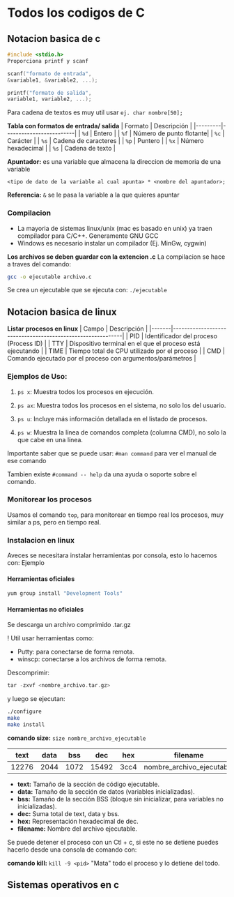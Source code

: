 # Todos los codigos de C

## Notacion basica de c

```c 
#include <stdio.h>
Proporciona printf y scanf
```

```c
scanf("formato de entrada", 
&variable1, &variable2, ...);

printf("formato de salida", 
variable1, variable2, ...);
```

Para cadena de textos es muy util usar
`ej. char nombre[50];`

**Tabla con formatos de entrada/ salida**
| Formato | Descripción             |
|---------|-------------------------|
| `%d`    | Entero                  |
| `%f`    | Número de punto flotante|
| `%c`    | Carácter                |
| `%s`    | Cadena de caracteres    |
| `%p`    | Puntero                 |
| `%x`    | Número hexadecimal      |
| `%s`    | Cadena de texto         |

**Apuntador:** es una variable que almacena la direccion de memoria de una variable

`<tipo de dato de la variable al cual apunta> * <nombre del apuntador>;`

**Referencia:** `&` se le pasa la variable a la que quieres apuntar

### Compilacion

- La mayoria de sistemas linux/unix (mac es basado en unix) ya traen compilador para C/C++. Generamente GNU GCC
- Windows es necesario instalar un compilador (Ej. MinGw, cygwin)


**Los archivos se deben guardar con la extencion .c**
La compilacion se hace a traves del comando:
```bash
gcc -o ejecutable archivo.c
```
Se crea un ejecutable que se ejecuta con:
`./ejecutable`


## Notacion basica de linux

**Listar procesos en linux**
| Campo | Descripción                                                |
|-------|------------------------------------------------------------|
| PID   | Identificador del proceso (Process ID)                     |
| TTY   | Dispositivo terminal en el que el proceso está ejecutando  |
| TIME  | Tiempo total de CPU utilizado por el proceso               |
| CMD   | Comando ejecutado por el proceso con argumentos/parámetros |

### Ejemplos de Uso:

1. `ps x`: Muestra todos los procesos en ejecución.

2. `ps ax`: Muestra todos los procesos en el sistema, no solo los del usuario.

3. `ps u`: Incluye más información detallada en el listado de procesos.

4. `ps w`: Muestra la línea de comandos completa (columna CMD), no solo la que cabe en una línea.

Importante saber que se puede usar: `#man command` para ver el manual de ese comando

Tambien existe `#command -- help` da una ayuda o soporte sobre el comando.

### Monitorear los procesos

Usamos el comando `top`, para monitorear en tiempo real los procesos, muy similar a ps, pero en tiempo real.

### Instalacion en linux

Aveces se necesitara instalar herramientas por consola, esto lo hacemos con:
Ejemplo

#### Herramientas oficiales
```c
yum group install "Development Tools"
```

#### Herramientas no oficiales

Se descarga un archivo comprimido .tar.gz

! Util usar herramientas como:
* Putty: para conectarse de forma remota.
* winscp: conectarse a los archivos de forma remota.

Descomprimir:
```c
tar -zxvf <nombre_archivo.tar.gz>
```

y luego se ejecutan:
```bash
./configure
make
make install
```

**comando size:** `size nombre_archivo_ejecutable`

| text   | data   | bss  | dec   | hex  | filename                        |
|--------|--------|------|-------|------|---------------------------------|
| 12276  | 2044   | 1072 | 15492 | 3cc4 | nombre_archivo_ejecutable       |

- **text:** Tamaño de la sección de código ejecutable.
- **data:** Tamaño de la sección de datos (variables inicializadas).
- **bss:** Tamaño de la sección BSS (bloque sin inicializar, para variables no inicializadas).
- **dec:** Suma total de text, data y bss.
- **hex:** Representación hexadecimal de dec.
- **filename:** Nombre del archivo ejecutable.

Se puede detener el proceso con un Ctl + c, si este no se detiene puedes hacerlo desde una consola de comando con:

**comando kill:** `kill -9 <pid>` "Mata" todo el proceso y lo detiene del todo.

## Sistemas operativos en c


